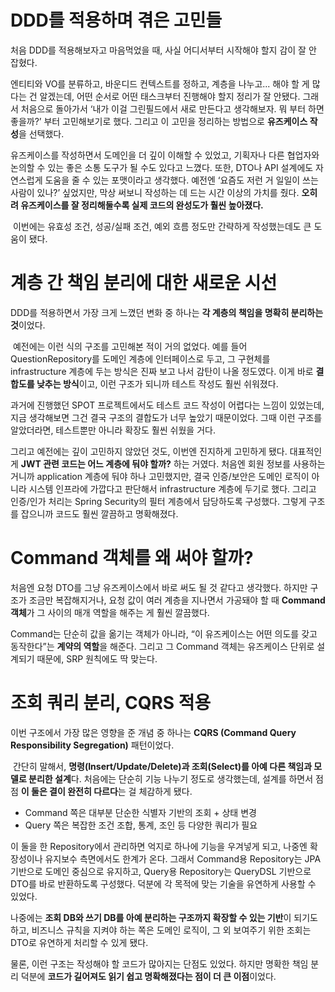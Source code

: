 # DDD를 적용하며 겪은 고민들
처음 DDD를 적용해보자고 마음먹었을 때, 사실 어디서부터 시작해야 할지 감이 잘 안 잡혔다. 

엔티티와 VO를 분류하고, 바운디드 컨텍스트를 정하고, 계층을 나누고... 해야 할 게 많다는 건 알겠는데, 어떤 순서로 어떤 태스크부터 진행해야 할지 정리가 잘 안됐다. 그래서 처음으로 돌아가서 ‘내가 이걸 그린필드에서 새로 만든다고 생각해보자. 뭐 부터 하면 좋을까?’ 부터 고민해보기로 했다. 그리고 이 고민을 정리하는 방법으로 **유즈케이스 작성**을 선택했다. 

유즈케이스를 작성하면서 도메인을 더 깊이 이해할 수 있었고, 기획자나 다른 협업자와 논의할 수 있는 좋은 소통 도구가 될 수도 있다고 느꼈다. 또한, DTO나 API 설계에도 자연스럽게 도움을 줄 수 있는 포맷이라고 생각했다.
예전엔 ‘요즘도 저런 거 일일이 쓰는 사람이 있나?’ 싶었지만, 막상 써보니 작성하는 데 드는 시간 이상의 가치를 줬다. **오히려 유즈케이스를 잘 정리해둘수록 실제 코드의 완성도가 훨씬 높아졌다.**

 이번에는 유효성 조건, 성공/실패 조건, 예외 흐름 정도만 간략하게 작성했는데도 큰 도움이 됐다.

# 계층 간 책임 분리에 대한 새로운 시선
DDD를 적용하면서 가장 크게 느꼈던 변화 중 하나는 **각 계층의 책임을 명확히 분리하는 것**이었다.

 예전에는 이런 식의 구조를 고민해본 적이 거의 없었다. 예를 들어 QuestionRepository를 도메인 계층에 인터페이스로 두고, 그 구현체를 infrastructure 계층에 두는 방식은 진짜 보고 나서 감탄이 나올 정도였다. 이게 바로 **결합도를 낮추는 방식**이고, 이런 구조가 되니까 테스트 작성도 훨씬 쉬워졌다.

과거에 진행했던 SPOT 프로젝트에서도 테스트 코드 작성이 어렵다는 느낌이 있었는데, 지금 생각해보면 그건 결국 구조의 결합도가 너무 높았기 때문이었다. 그때 이런 구조를 알았더라면, 테스트뿐만 아니라 확장도 훨씬 쉬웠을 거다.

그리고 예전에는 깊이 고민하지 않았던 것도, 이번엔 진지하게 고민하게 됐다. 대표적인 게 **JWT 관련 코드는 어느 계층에 둬야 할까?** 하는 거였다. 처음엔 회원 정보를 사용하는 거니까 application 계층에 둬야 하나 고민했지만, 결국 인증/보안은 도메인 로직이 아니라 시스템 인프라에 가깝다고 판단해서 infrastructure 계층에 두기로 했다. 그리고 인증/인가 처리는 Spring Security의 필터 계층에서 담당하도록 구성했다. 그렇게 구조를 잡으니까 코드도 훨씬 깔끔하고 명확해졌다.

# Command 객체를 왜 써야 할까?
처음엔 요청 DTO를 그냥 유즈케이스에서 바로 써도 될 것 같다고 생각했다. 하지만 구조가 조금만 복잡해지거나, 요청 값이 여러 계층을 지나면서 가공돼야 할 때 **Command 객체**가 그 사이의 매개 역할을 해주는 게 훨씬 깔끔했다.

Command는 단순히 값을 옮기는 객체가 아니라, “이 유즈케이스는 어떤 의도를 갖고 동작한다”는 **계약의 역할**을 해준다. 그리고 그 Command 객체는 유즈케이스 단위로 설계되기 때문에, SRP 원칙에도 딱 맞는다.

# 조회 쿼리 분리, CQRS 적용
이번 구조에서 가장 많은 영향을 준 개념 중 하나는 **CQRS (Command Query Responsibility Segregation)** 패턴이었다.

 간단히 말해서, **명령(Insert/Update/Delete)과 조회(Select)를 아예 다른 책임과 모델로 분리한 설계**다.
처음에는 단순히 기능 나누기 정도로 생각했는데, 설계를 하면서 점점 **이 둘은 결이 완전히 다르다**는 걸 체감하게 됐다.
* Command 쪽은 대부분 단순한 식별자 기반의 조회 + 상태 변경
* Query 쪽은 복잡한 조건 조합, 통계, 조인 등 다양한 쿼리가 필요

이 둘을 한 Repository에서 관리하면 억지로 하나에 기능을 우겨넣게 되고, 나중엔 확장성이나 유지보수 측면에서도 한계가 온다. 그래서 Command용 Repository는 JPA 기반으로 도메인 중심으로 유지하고, Query용 Repository는 QueryDSL 기반으로 DTO를 바로 반환하도록 구성했다. 덕분에 각 목적에 맞는 기술을 유연하게 사용할 수 있었다.

나중에는 **조회 DB와 쓰기 DB를 아예 분리하는 구조까지 확장할 수 있는 기반**이 되기도 하고, 비즈니스 규칙을 지켜야 하는 쪽은 도메인 로직이, 그 외 보여주기 위한 조회는 DTO로 유연하게 처리할 수 있게 됐다.

물론, 이런 구조는 작성해야 할 코드가 많아지는 단점도 있었다. 하지만 명확한 책임 분리 덕분에 **코드가 길어져도 읽기 쉽고 명확해졌다는 점이 더 큰 이점**이었다.


